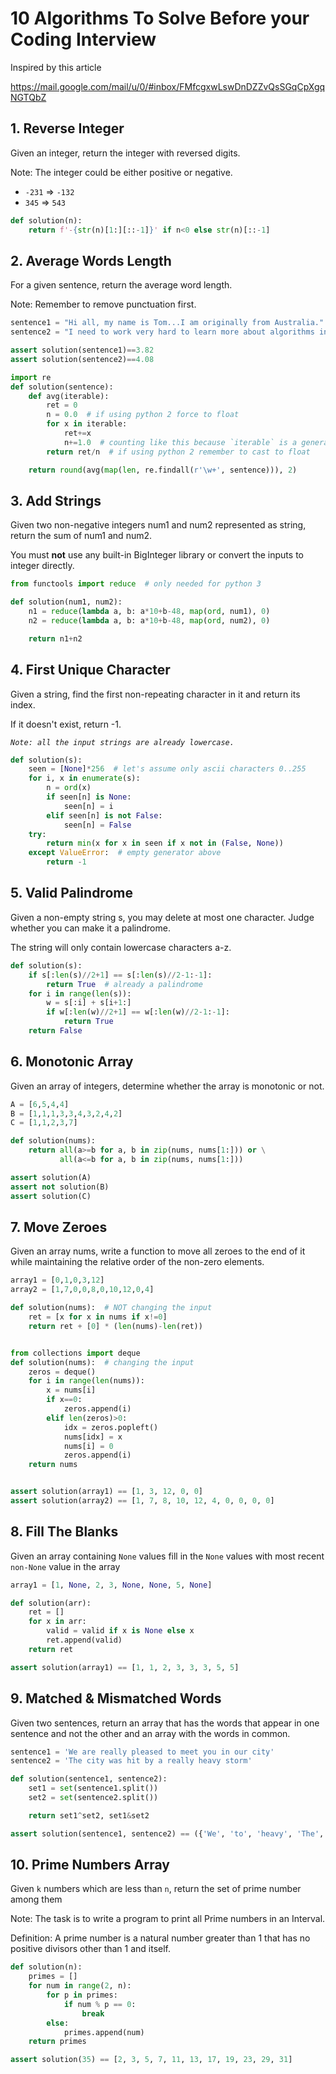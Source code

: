 # 10 Algorithms To Solve Before your Coding Interview

Inspired by this article

https://mail.google.com/mail/u/0/#inbox/FMfcgxwLswDnDZZvQsSGqCpXgqNGTQbZ

## 1. Reverse Integer
Given an integer, return the integer with reversed digits.

Note: The integer could be either positive or negative.

* `-231` => `-132`
* `345` => `543`

```python
def solution(n):
    return f'-{str(n)[1:][::-1]}' if n<0 else str(n)[::-1]
```

## 2. Average Words Length

For a given sentence, return the average word length.

Note: Remember to remove punctuation first.

```python
sentence1 = "Hi all, my name is Tom...I am originally from Australia."
sentence2 = "I need to work very hard to learn more about algorithms in Python!"

assert solution(sentence1)==3.82
assert solution(sentence2)==4.08

import re
def solution(sentence):
    def avg(iterable):
        ret = 0
        n = 0.0  # if using python 2 force to float
        for x in iterable:
            ret+=x
            n+=1.0  # counting like this because `iterable` is a generator and generators has no `len` method
        return ret/n  # if using python 2 remember to cast to float

    return round(avg(map(len, re.findall(r'\w+', sentence))), 2)
```

## 3. Add Strings
Given two non-negative integers num1 and num2 represented as string, return the sum of num1 and num2.

You must **not** use any built-in BigInteger library or convert the inputs to integer directly.

```python
from functools import reduce  # only needed for python 3

def solution(num1, num2):
    n1 = reduce(lambda a, b: a*10+b-48, map(ord, num1), 0)
    n2 = reduce(lambda a, b: a*10+b-48, map(ord, num2), 0)

    return n1+n2
```

## 4. First Unique Character
Given a string, find the first non-repeating character in it and return its index.

If it doesn't exist, return -1.

*`Note: all the input strings are already lowercase.`*

```python
def solution(s):
    seen = [None]*256  # let's assume only ascii characters 0..255
    for i, x in enumerate(s):
        n = ord(x)
        if seen[n] is None:
            seen[n] = i
        elif seen[n] is not False:
            seen[n] = False
    try:
        return min(x for x in seen if x not in (False, None))
    except ValueError:  # empty generator above
        return -1
```

## 5. Valid Palindrome

Given a non-empty string s, you may delete at most one character. Judge whether you can make it a palindrome.

The string will only contain lowercase characters a-z.

```python
def solution(s):
    if s[:len(s)//2+1] == s[:len(s)//2-1:-1]:
        return True  # already a palindrome
    for i in range(len(s)):
        w = s[:i] + s[i+1:]
        if w[:len(w)//2+1] == w[:len(w)//2-1:-1]:
            return True
    return False
```

## 6. Monotonic Array

Given an array of integers, determine whether the array is monotonic or not.

```python
A = [6,5,4,4]
B = [1,1,1,3,3,4,3,2,4,2]
C = [1,1,2,3,7]

def solution(nums):
    return all(a>=b for a, b in zip(nums, nums[1:])) or \
           all(a<=b for a, b in zip(nums, nums[1:]))

assert solution(A)
assert not solution(B)
assert solution(C)
```

## 7. Move Zeroes

Given an array nums, write a function to move all zeroes to the end of it while maintaining the relative order of the non-zero elements.

```python
array1 = [0,1,0,3,12]
array2 = [1,7,0,0,8,0,10,12,0,4]

def solution(nums):  # NOT changing the input
    ret = [x for x in nums if x!=0]
    return ret + [0] * (len(nums)-len(ret))


from collections import deque
def solution(nums):  # changing the input
    zeros = deque()
    for i in range(len(nums)):
        x = nums[i]
        if x==0:
            zeros.append(i)
        elif len(zeros)>0:
            idx = zeros.popleft()
            nums[idx] = x
            nums[i] = 0
            zeros.append(i)
    return nums


assert solution(array1) == [1, 3, 12, 0, 0]
assert solution(array2) == [1, 7, 8, 10, 12, 4, 0, 0, 0, 0]
```

## 8. Fill The Blanks
Given an array containing `None` values fill in the `None` values with most recent `non-None` value in the array

```python
array1 = [1, None, 2, 3, None, None, 5, None]

def solution(arr):
    ret = []
    for x in arr:
        valid = valid if x is None else x
        ret.append(valid)
    return ret

assert solution(array1) == [1, 1, 2, 3, 3, 3, 5, 5]
```

## 9. Matched & Mismatched Words

Given two sentences, return an array that has the words that appear in one sentence and not the other and an array with the words in common.


```python
sentence1 = 'We are really pleased to meet you in our city'
sentence2 = 'The city was hit by a really heavy storm'

def solution(sentence1, sentence2):
    set1 = set(sentence1.split())
    set2 = set(sentence2.split())

    return set1^set2, set1&set2

assert solution(sentence1, sentence2) == ({'We', 'to', 'heavy', 'The', 'storm', 'meet', 'hit', 'pleased', 'are', 'by', 'a', 'in', 'was', 'you', 'our'}, {'really', 'city'})
```

## 10. Prime Numbers Array

Given `k` numbers which are less than `n`, return the set of prime number among them

Note: The task is to write a program to print all Prime numbers in an Interval.

Definition: A prime number is a natural number greater than 1 that has no positive divisors other than 1 and itself.

```python
def solution(n):
    primes = []
    for num in range(2, n):
        for p in primes:
            if num % p == 0:
                break
        else:
            primes.append(num)
    return primes

assert solution(35) == [2, 3, 5, 7, 11, 13, 17, 19, 23, 29, 31]
```



